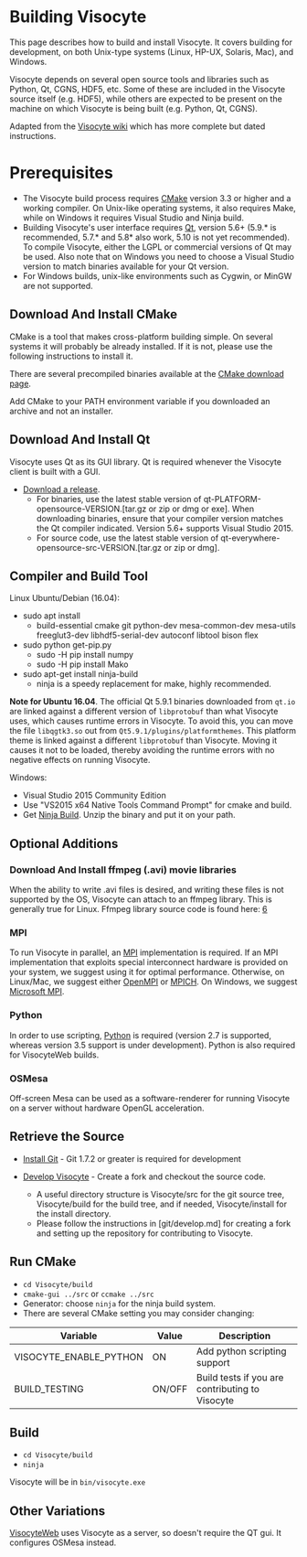 Building Visocyte
=================

This page describes how to build and install Visocyte. It covers building for development, on both Unix-type systems (Linux, HP-UX, Solaris, Mac), and Windows.

Visocyte depends on several open source tools and libraries such as Python, Qt, CGNS, HDF5, etc. Some of these are included in the Visocyte source itself (e.g. HDF5), while others are expected to be present on the machine on which Visocyte is being built (e.g. Python, Qt, CGNS).

Adapted from the [Visocyte wiki](http://www.visocyte.org/Wiki/Visocyte:Build_And_Install) which has more complete but dated instructions.

Prerequisites
=============
* The Visocyte build process requires [CMake](http://www.cmake.org/) version 3.3 or higher and a working compiler. On Unix-like operating systems, it also requires Make, while on Windows it requires Visual Studio and Ninja build.
* Building Visocyte's user interface requires [Qt](http://www.qt.io/download-open-source/), version 5.6+ (5.9.\* is recommended, 5.7.\* and 5.8\* also work, 5.10 is not yet recommended). To compile Visocyte, either the LGPL or commercial versions of Qt may be used. Also note that on Windows you need to choose a Visual Studio version to match binaries available for your Qt version.
* For Windows builds, unix-like environments such as Cygwin, or MinGW are not supported.

Download And Install CMake
--------------------------
CMake is a tool that makes cross-platform building simple. On several systems it will probably be already installed. If it is not, please use the following instructions to install it.

There are several precompiled binaries available at the [CMake download page](https://cmake.org/download/).

Add CMake to your PATH environment variable if you downloaded an archive and not an installer.

Download And Install Qt
--------------------------
Visocyte uses Qt as its GUI library. Qt is required whenever the Visocyte client is built with a GUI.

* [Download a release](http://download.qt.io/official_releases/qt/).
    - For binaries, use the latest stable version of qt-PLATFORM-opensource-VERSION.[tar.gz or zip or dmg or exe]. When downloading binaries, ensure that your compiler version matches the Qt compiler indicated. Version 5.6+ supports Visual Studio 2015.
    - For source code, use the latest stable version of qt-everywhere-opensource-src-VERSION.[tar.gz or zip or dmg].

Compiler and Build Tool
-----------------------
Linux Ubuntu/Debian (16.04):

* sudo apt install
    - build-essential cmake git python-dev mesa-common-dev mesa-utils freeglut3-dev libhdf5-serial-dev autoconf libtool bison flex
* sudo python get-pip.py
    - sudo -H pip install numpy
    - sudo -H pip install Mako
* sudo apt-get install ninja-build
    - ninja is a speedy replacement for make, highly recommended.

**Note for Ubuntu 16.04**. The official Qt 5.9.1 binaries downloaded from `qt.io`
are linked against a different version of `libprotobuf` than what Visocyte uses,
which causes runtime errors in Visocyte. To avoid this, you can move the file
`libqgtk3.so` out from `Qt5.9.1/plugins/platformthemes`. This platform theme is
linked against a different `libprotobuf` than Visocyte. Moving it causes it not
to be loaded, thereby avoiding the runtime errors with no negative effects on
running Visocyte.

Windows:

* Visual Studio 2015 Community Edition
* Use "VS2015 x64 Native Tools Command Prompt" for cmake and build.
* Get [Ninja Build](https://ninja-build.org/). Unzip the binary and put it on your path.

Optional Additions
------------------

### Download And Install ffmpeg (.avi) movie libraries

When the ability to write .avi files is desired, and writing these files is not supported by the OS, Visocyte can attach to an ffmpeg library. This is generally true for Linux. Ffmpeg library source code is found here: [6](http://www.ffmpeg.org/)

### MPI
To run Visocyte in parallel, an [MPI](http://www-unix.mcs.anl.gov/mpi/) implementation is required. If an MPI implementation that exploits special interconnect hardware is provided on your system, we suggest using it for optimal performance. Otherwise, on Linux/Mac, we suggest either [OpenMPI](http://www.open-mpi.org/) or [MPICH](http://www.mpich.org/). On Windows, we suggest [Microsoft MPI](https://msdn.microsoft.com/en-us/library/bb524831.aspx).

### Python
In order to use scripting, [Python](http://www.python.org/) is required (version 2.7 is supported, whereas version 3.5 support is under development).
Python is also required for VisocyteWeb builds.

### OSMesa
Off-screen Mesa can be used as a software-renderer for running Visocyte on a server without hardware OpenGL acceleration.


Retrieve the Source
-------------------
* [Install Git](git/README.md) -
  Git 1.7.2 or greater is required for development

* [Develop Visocyte](git/develop.md) - Create a fork and checkout the source code.
    - A useful directory structure is Visocyte/src for the git source tree, Visocyte/build for the build tree, and if needed, Visocyte/install for the install directory.
    - Please follow the instructions in [git/develop.md] for creating a fork and setting up the repository for contributing to Visocyte.

Run CMake
---------
* `cd Visocyte/build`
* `cmake-gui ../src` or `ccmake ../src`
* Generator: choose `ninja` for the ninja build system.
* There are several CMake setting you may consider changing:

| Variable | Value | Description |
| -------- | ----- | ------------|
| VISOCYTE_ENABLE_PYTHON | ON | Add python scripting support |
| BUILD_TESTING | ON/OFF | Build tests if you are contributing to Visocyte |


Build
-----
* `cd Visocyte/build`
* `ninja`

Visocyte will be in `bin/visocyte.exe`

Other Variations
----------------
[VisocyteWeb](http://kitware.github.io/visocyteweb/docs/guides/os_mesa.html) uses Visocyte as a server, so doesn't require the QT gui. It configures OSMesa instead.
